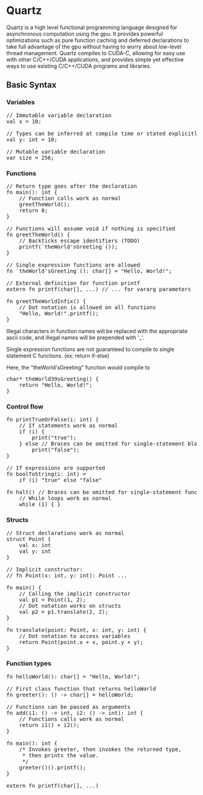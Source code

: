 # Quartz

Quartz is a high level functional programming language designed
for asynchronous computation using the gpu. It provides powerful
optimizations such as pure function caching and deferred
declarations to take full advantage of the gpu without having
to worry about low-level thread management. Quartz compiles to 
CUDA-C, allowing for easy use with other C/C++/CUDA 
applications, and provides simple yet effective ways to use
existing C/C++/CUDA programs and libraries.

## Basic Syntax

### Variables

<pre>
// Immutable variable declaration
val x = 10;

// Types can be inferred at compile time or stated explicitly 
val y: int = 10;

// Mutable variable declaration
var size = 256;
</pre>

### Functions

<pre>
// Return type goes after the declaration
fn main(): int {
    // Function calls work as normal
    greetTheWorld();
    return 0;
}

// Functions will assume void if nothing is specified
fn greetTheWorld() {
    // Backticks escape identifiers (TODO)
    printf(`theWorld'sGreeting`());
}

// Single expression functions are allowed
fn `theWorld'sGreeting`(): char[] = "Hello, World!";

// External definition for function printf
extern fn printf(char[], ...) // ... for vararg parameters

fn greetTheWorldInfix() {
    // Dot notation is allowed on all functions
    "Hello, World!".printf();
}
</pre>

Illegal characters in function names will be replaced with
the appropriate ascii code, and illegal names will be prepended
with '_'.

Single expression functions are not guaranteed to compile to
single statement C functions. (ex: return if-else)

Here, the "theWorld'sGreeting" function would compile to

<pre>
char* theWorld39sGreeting() { 
    return "Hello, World!";
}
</pre>

### Control flow 

<pre>
fn printTrueOrFalse(i: int) {
    // If statements work as normal
    if (i) {
        print("true");
    } else // Braces can be omitted for single-statement blocks
        print("false");
}

// If expressions are supported
fn boolToString(i: int) =
    if (i) "true" else "false"

fn halt() // Braces can be omitted for single-statement functions, too
    // While loops work as normal
    while (1) { }
</pre>

### Structs

<pre>
// Struct declarations work as normal
struct Point {
    val x: int
    val y: int
}

// Implicit constructor:
// fn Point(x: int, y: int): Point ...

fn main() {
    // Calling the implicit constructor
    val p1 = Point(1, 2);
    // Dot notation works on structs
    val p2 = p1.translate(2, 2);
}

fn translate(point: Point, x: int, y: int) {
    // Dot notation to access variables
    return Point(point.x + x, point.y + y);
}
</pre>

### Function types

<pre>
fn helloWorld(): char[] = "Hello, World!";

// First class function that returns helloWorld
fn greeter(): () -> char[] = helloWorld;

// Functions can be passed as arguments
fn add(i1: () -> int, i2: () -> int): int {
    // Functions calls work as normal
    return i1() + i2();
}

fn main(): int {
    /* Invokes greeter, then invokes the returned type, 
     * then prints the value.
     */
    greeter()().printf();
}

extern fn printf(char[], ...)
</pre>
